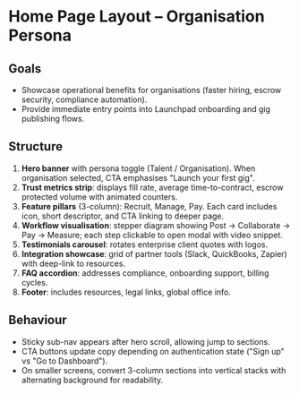 # Home Page Layout – Organisation Persona

## Goals
- Showcase operational benefits for organisations (faster hiring, escrow security, compliance automation).
- Provide immediate entry points into Launchpad onboarding and gig publishing flows.

## Structure
1. **Hero banner** with persona toggle (Talent / Organisation). When organisation selected, CTA emphasises "Launch your first gig".
2. **Trust metrics strip**: displays fill rate, average time-to-contract, escrow protected volume with animated counters.
3. **Feature pillars** (3-column): Recruit, Manage, Pay. Each card includes icon, short descriptor, and CTA linking to deeper page.
4. **Workflow visualisation**: stepper diagram showing Post → Collaborate → Pay → Measure; each step clickable to open modal with video snippet.
5. **Testimonials carousel**: rotates enterprise client quotes with logos.
6. **Integration showcase**: grid of partner tools (Slack, QuickBooks, Zapier) with deep-link to resources.
7. **FAQ accordion**: addresses compliance, onboarding support, billing cycles.
8. **Footer**: includes resources, legal links, global office info.

## Behaviour
- Sticky sub-nav appears after hero scroll, allowing jump to sections.
- CTA buttons update copy depending on authentication state ("Sign up" vs "Go to Dashboard").
- On smaller screens, convert 3-column sections into vertical stacks with alternating background for readability.

